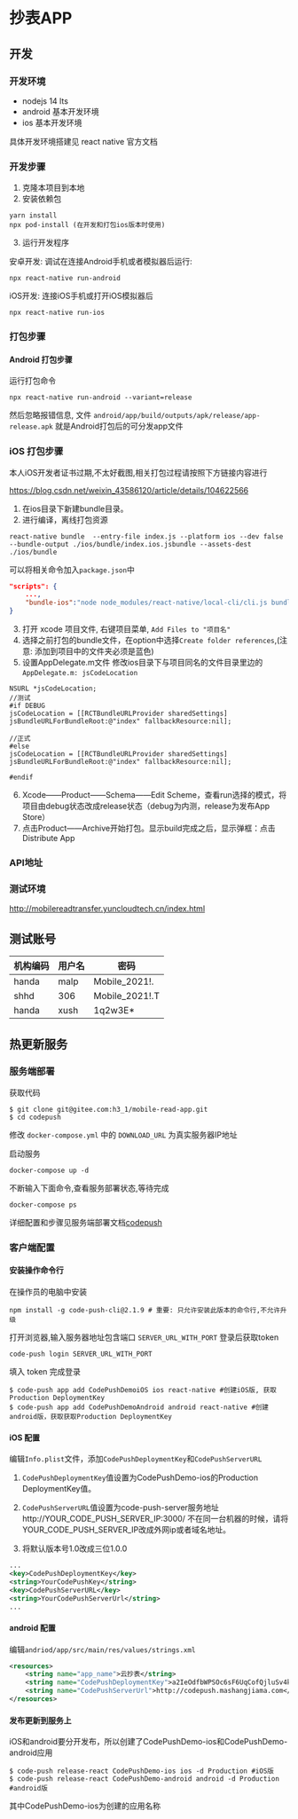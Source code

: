# 抄表APP

## 开发

### 开发环境

- nodejs 14 lts
- android 基本开发环境
- ios 基本开发环境

具体开发环境搭建见 react native 官方文档

### 开发步骤

1. 克隆本项目到本地
2. 安装依赖包

```console
yarn install
npx pod-install (在开发和打包ios版本时使用)
```

3. 运行开发程序

安卓开发: 调试在连接Android手机或者模拟器后运行:
```console
npx react-native run-android
```
iOS开发: 连接iOS手机或打开iOS模拟器后

```console
npx react-native run-ios
```

### 打包步骤

#### Android 打包步骤

运行打包命令

```console
npx react-native run-android --variant=release
```
然后忽略报错信息, 文件 `android/app/build/outputs/apk/release/app-release.apk` 就是Android打包后的可分发app文件

### iOS 打包步骤

本人iOS开发者证书过期,不太好截图,相关打包过程请按照下方链接内容进行

https://blog.csdn.net/weixin_43586120/article/details/104622566

1. 在ios目录下新建bundle目录。
2. 进行编译，离线打包资源
```console
react-native bundle  --entry-file index.js --platform ios --dev false --bundle-output ./ios/bundle/index.ios.jsbundle --assets-dest ./ios/bundle
```
可以将相关命令加入`package.json`中
```json
"scripts": {
    ...,
    "bundle-ios":"node node_modules/react-native/local-cli/cli.js bundle --entry-file index.js  --platform ios --dev false --bundle-output ./ios/bundle/index.ios.jsbundle --assets-dest ./ios/bundle"
}
```
3. 打开 xcode 项目文件, 右键项目菜单, `Add Files to "项目名"`
4. 选择之前打包的bundle文件，在option中选择`Create folder references`,(注意: 添加到项目中的文件夹必须是蓝色)
5. 设置AppDelegate.m文件
修改ios目录下与项目同名的文件目录里边的`AppDelegate.m: jsCodeLocation`
```oc
NSURL *jsCodeLocation;
//测试
#if DEBUG
jsCodeLocation = [[RCTBundleURLProvider sharedSettings] jsBundleURLForBundleRoot:@"index" fallbackResource:nil];
 
//正式
#else
jsCodeLocation = [[RCTBundleURLProvider sharedSettings] jsBundleURLForBundleRoot:@"index" fallbackResource:nil];
 
#endif
```
6. Xcode——Product——Schema——Edit Scheme，查看run选择的模式，将项目由debug状态改成release状态（debug为内测，release为发布App Store）
7. 点击Product——Archive开始打包。显示build完成之后，显示弹框：点击Distribute App

### API地址

### 测试环境

http://mobilereadtransfer.yuncloudtech.cn/index.html

## 测试账号

| 机构编码 | 用户名 | 密码           |
| -------- | ------ | -------------- |
| handa    | malp   | Mobile_2021!.  |
| shhd     | 306    | Mobile_2021!.T |
| handa    | xush   | 1q2w3E*        |

## 热更新服务

### 服务端部署

获取代码

```shell
$ git clone git@gitee.com:h3_1/mobile-read-app.git
$ cd codepush
```

修改 `docker-compose.yml` 中的 `DOWNLOAD_URL` 为真实服务器IP地址

启动服务
```console
docker-compose up -d
```

不断输入下面命令,查看服务部署状态,等待完成
```console
docker-compose ps 
```

详细配置和步骤见服务端部署文档[codepush](codepush/README.md)

### 客户端配置

#### 安装操作命令行

在操作员的电脑中安装

```console
npm install -g code-push-cli@2.1.9 # 重要: 只允许安装此版本的命令行,不允许升级
```
打开浏览器,输入服务器地址包含端口 `SERVER_URL_WITH_PORT`
登录后获取token
```console
code-push login SERVER_URL_WITH_PORT
```
填入 token 完成登录

```console
$ code-push app add CodePushDemoiOS ios react-native #创建iOS版, 获取Production DeploymentKey
$ code-push app add CodePushDemoAndroid android react-native #创建android版，获取获取Production DeploymentKey
```

#### iOS 配置

编辑`Info.plist`文件，添加`CodePushDeploymentKey`和`CodePushServerURL`

1. `CodePushDeploymentKey`值设置为CodePushDemo-ios的Production DeploymentKey值。

2. `CodePushServerURL`值设置为code-push-server服务地址 http://YOUR_CODE_PUSH_SERVER_IP:3000/ 不在同一台机器的时候，请将YOUR_CODE_PUSH_SERVER_IP改成外网ip或者域名地址。

3. 将默认版本号1.0改成三位1.0.0

```xml
...
<key>CodePushDeploymentKey</key>
<string>YourCodePushKey</string>
<key>CodePushServerURL</key>
<string>YourCodePushServerUrl</string>
...
```

#### android 配置

编辑`andriod/app/src/main/res/values/strings.xml`

```xml
<resources>
    <string name="app_name">云抄表</string>
    <string name="CodePushDeploymentKey">a2IeOdfbWPSOc6sF6UqCofQjluSv4ksvOXqog</string>
    <string name="CodePushServerUrl">http://codepush.mashangjiama.com</string>
</resources>
```

#### 发布更新到服务上

iOS和android要分开发布，所以创建了CodePushDemo-ios和CodePushDemo-android应用

```console
$ code-push release-react CodePushDemo-ios ios -d Production #iOS版
$ code-push release-react CodePushDemo-android android -d Production #android版
```

其中CodePushDemo-ios为创建的应用名称